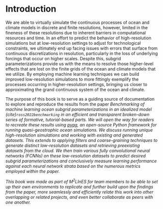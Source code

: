 # Introduction

We are able to virtually simulate the continuous processes of ocean and climate models in discrete and finite resolutions, however, limited in the fineness of these resolutions due to inherent barriers in computational resources and time. In an effort to predict the behavior of high-resolution simulations but at low-resolution settings to adjust for technological constraints, we ultimately end up facing issues with errors that surface from continuous discretizations in resolution, particularly in the loss of underlying forcings that occur on higher scales. Despite  this, subgrid parameterizations provide us with the means to resolve those higher-level effects that are lost on the finite grids of the ocean and climate models that we utilize. By employing machine learning techniques we can build improved low-resolution simulations to more fittingly exemplify the processes occurring in higher-resolution settings, bringing us closer to approximating the grand continuous system of the ocean and climate.

The purpose of this book is to serve as a guiding source of documentation to explore and reproduce the results from the paper <em>Benchmarking of machine learning ocean subgrid parameterizations in an idealized model {cite}`ross2022benchmarking` in an efficient and transparent broken-down series of formative, tutorial-based parts. We will open the way for readers to recreate these results using [pyqg](https://pyqg.readthedocs.io/en/latest/), an open-source Python framework for running quasi-geostrophic ocean simulations. We discuss running unique high-resolution simulations and working with existing and generated datasets. This extends to applying filters and coarse-graining techniques to generate distinct low-resolution datasets and retrieving preexisting datasets from the cloud. We then train various fully convolutional neural networks (FCNNs) on these low-resolution datasets to predict desired subgrid parameterizations and conclusively measure learning performance against each neural network strata based on the numerous metrics employed within the paper.

This book was made as part of M<sup>2</sup>LInES for team members to be able to set up their own environments to replicate and further build upon the findings from the paper, more seamlessly and efficiently relate this work into other overlapping or related projects, and even better collaborate as peers with one another.
